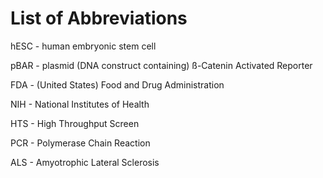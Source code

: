 
# List of Abbreviations

hESC - human embryonic stem cell

pBAR - plasmid (DNA construct containing) ß-Catenin Activated Reporter

FDA - (United States) Food and Drug Administration

NIH - National Institutes of Health

HTS - High Throughput Screen

PCR - Polymerase Chain Reaction

ALS - Amyotrophic Lateral Sclerosis
